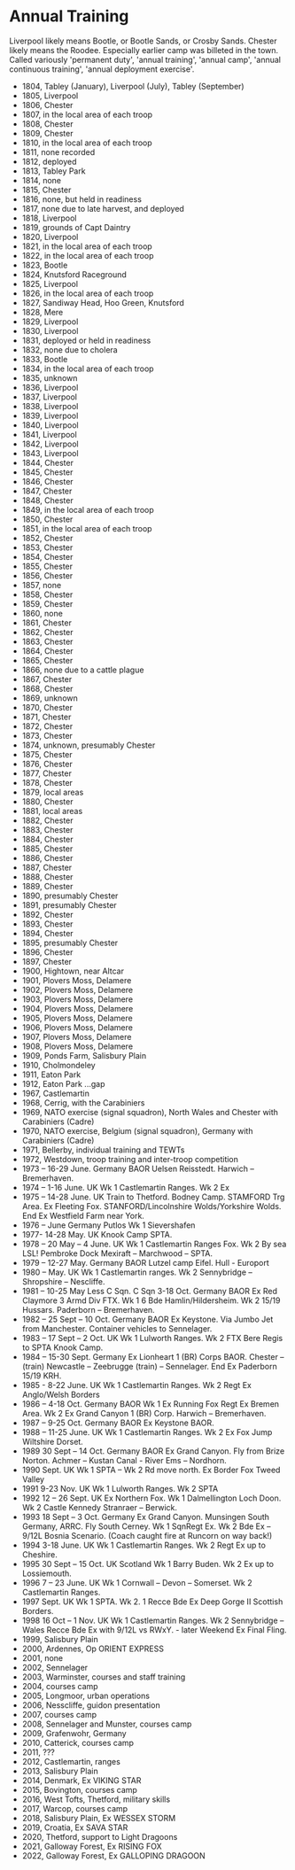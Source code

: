 # Annual Training

Liverpool likely means Bootle, or Bootle Sands, or Crosby Sands. Chester likely means the Roodee. Especially earlier camp was billeted in the town. Called variously 'permanent duty', 'annual training', 'annual camp', 'annual continuous training', 'annual deployment exercise'.

* 1804, Tabley (January), Liverpool (July), Tabley (September)
* 1805, Liverpool
* 1806, Chester
* 1807, in the local area of each troop
* 1808, Chester
* 1809, Chester
* 1810, in the local area of each troop
* 1811, none recorded
* 1812, deployed
* 1813, Tabley Park
* 1814, none
* 1815, Chester
* 1816, none, but held in readiness
* 1817, none due to late harvest, and deployed
* 1818, Liverpool
* 1819, grounds of Capt Daintry
* 1820, Liverpool
* 1821, in the local area of each troop
* 1822, in the local area of each troop
* 1823, Bootle
* 1824, Knutsford Raceground
* 1825, Liverpool
* 1826, in the local area of each troop
* 1827, Sandiway Head, Hoo Green, Knutsford
* 1828, Mere
* 1829, Liverpool
* 1830, Liverpool
* 1831, deployed or held in readiness
* 1832, none due to cholera
* 1833, Bootle
* 1834, in the local area of each troop
* 1835, unknown
* 1836, Liverpool
* 1837, Liverpool
* 1838, Liverpool
* 1839, Liverpool
* 1840, Liverpool
* 1841, Liverpool
* 1842, Liverpool
* 1843, Liverpool
* 1844, Chester
* 1845, Chester
* 1846, Chester
* 1847, Chester
* 1848, Chester
* 1849, in the local area of each troop
* 1850, Chester
* 1851, in the local area of each troop
* 1852, Chester
* 1853, Chester
* 1854, Chester
* 1855, Chester
* 1856, Chester
* 1857, none
* 1858, Chester
* 1859, Chester
* 1860, none
* 1861, Chester
* 1862, Chester
* 1863, Chester
* 1864, Chester
* 1865, Chester
* 1866, none due to a cattle plague
* 1867, Chester
* 1868, Chester
* 1869, unknown
* 1870, Chester
* 1871, Chester
* 1872, Chester
* 1873, Chester
* 1874, unknown, presumably Chester
* 1875, Chester
* 1876, Chester
* 1877, Chester
* 1878, Chester
* 1879, local areas
* 1880, Chester
* 1881, local areas
* 1882, Chester
* 1883, Chester
* 1884, Chester
* 1885, Chester
* 1886, Chester
* 1887, Chester
* 1888, Chester
* 1889, Chester
* 1890, presumably Chester
* 1891, presumably Chester
* 1892, Chester
* 1893, Chester
* 1894, Chester
* 1895, presumably Chester
* 1896, Chester
* 1897, Chester
* 1900, Hightown, near Altcar
* 1901, Plovers Moss, Delamere
* 1902, Plovers Moss, Delamere
* 1903, Plovers Moss, Delamere
* 1904, Plovers Moss, Delamere
* 1905, Plovers Moss, Delamere
* 1906, Plovers Moss, Delamere
* 1907, Plovers Moss, Delamere
* 1908, Plovers Moss, Delamere
* 1909, Ponds Farm, Salisbury Plain
* 1910, Cholmondeley
* 1911, Eaton Park
* 1912, Eaton Park
...gap
* 1967, Castlemartin
* 1968, Cerrig, with the Carabiniers
* 1969, NATO exercise (signal squadron), North Wales and Chester with Carabiniers (Cadre)
* 1970, NATO exercise, Belgium (signal squadron), Germany with Carabiniers (Cadre)
* 1971, Bellerby, individual training and TEWTs
* 1972, Westdown, troop training and inter-troop competition
* 1973 – 16-29 June. Germany BAOR Uelsen Reisstedt. Harwich – Bremerhaven.
* 1974 – 1-16 June. UK Wk 1 Castlemartin Ranges. Wk 2 Ex
* 1975 – 14-28 June. UK Train to Thetford. Bodney Camp. STAMFORD Trg Area. Ex Fleeting Fox. STANFORD/Lincolnshire Wolds/Yorkshire Wolds. End Ex Westfield Farm near York.
* 1976 – June Germany Putlos Wk 1 Sievershafen
* 1977- 14-28 May. UK Knook Camp SPTA.
* 1978 – 20 May – 4 June. UK Wk 1 Castlemartin Ranges Fox. Wk 2 By sea LSL! Pembroke Dock Mexiraft – Marchwood – SPTA.
* 1979 – 12-27 May. Germany BAOR Lutzel camp Eifel. Hull - Europort
* 1980 – May. UK Wk 1 Castlemartin ranges. Wk 2 Sennybridge – Shropshire – Nescliffe.
* 1981 – 10-25 May Less C Sqn. C Sqn 3-18 Oct. Germany BAOR Ex Red Claymore 3 Armd Div FTX. Wk 1 6 Bde Hamlin/Hildersheim. Wk 2 15/19 Hussars. Paderborn – Bremerhaven.
* 1982 – 25 Sept – 10 Oct. Germany BAOR Ex Keystone. Via Jumbo Jet from Manchester. Container vehicles to Sennelager.
* 1983 – 17 Sept – 2 Oct. UK Wk 1 Lulworth Ranges. Wk 2 FTX Bere Regis to SPTA Knook Camp.
* 1984 – 15-30 Sept. Germany Ex Lionheart 1 (BR) Corps BAOR. Chester – (train) Newcastle – Zeebrugge (train) – Sennelager. End Ex Paderborn 15/19 KRH.
* 1985 - 8-22 June. UK Wk 1 Castlemartin Ranges. Wk 2 Regt Ex Anglo/Welsh Borders
* 1986 – 4-18 Oct. Germany BAOR Wk 1 Ex Running Fox Regt Ex Bremen Area. Wk 2 Ex Grand Canyon 1 (BR) Corp. Harwich – Bremerhaven.
* 1987 – 9-25 Oct. Germany BAOR Ex Keystone BAOR.
* 1988 – 11-25 June. UK Wk 1 Castlemartin Ranges. Wk 2 Ex Fox Jump Wiltshire Dorset.
* 1989 30 Sept – 14 Oct. Germany BAOR Ex Grand Canyon. Fly from Brize Norton. Achmer – Kustan Canal - River Ems – Nordhorn.
* 1990 Sept. UK Wk 1 SPTA – Wk 2 Rd move north. Ex Border Fox Tweed Valley
* 1991 9-23 Nov. UK Wk 1 Lulworth Ranges. Wk 2 SPTA
* 1992 12 – 26 Sept. UK Ex Northern Fox. Wk 1 Dalmellington Loch Doon. Wk 2 Castle Kennedy Stranraer – Berwick.
* 1993 18 Sept – 3 Oct. Germany Ex Grand Canyon. Munsingen South Germany, ARRC. Fly South Cerney. Wk 1 SqnRegt Ex. Wk 2 Bde Ex – 9/12L Bosnia Scenario. (Coach caught fire at Runcorn on way back!)
* 1994 3-18 June. UK Wk 1 Castlemartin Ranges. Wk 2 Regt Ex up to Cheshire.
* 1995 30 Sept – 15 Oct. UK Scotland Wk 1 Barry Buden. Wk 2 Ex up to Lossiemouth.
* 1996 7 – 23 June. UK Wk 1 Cornwall – Devon – Somerset. Wk 2 Castlemartin Ranges.
* 1997 Sept. UK Wk 1 SPTA. Wk 2. 1 Recce Bde Ex Deep Gorge II Scottish Borders.
* 1998 16 Oct – 1 Nov. UK Wk 1 Castlemartin Ranges. Wk 2 Sennybridge – Wales Recce Bde Ex with 9/12L vs RWxY. - later Weekend Ex Final Fling.
* 1999, Salisbury Plain
* 2000, Ardennes, Op ORIENT EXPRESS
* 2001, none
* 2002, Sennelager
* 2003, Warminster, courses and staff training
* 2004, courses camp
* 2005, Longmoor, urban operations
* 2006, Nesscliffe, guidon presentation
* 2007, courses camp
* 2008, Sennelager and Munster, courses camp
* 2009, Grafenwohr, Germany
* 2010, Catterick, courses camp
* 2011, ???
* 2012, Castlemartin, ranges
* 2013, Salisbury Plain
* 2014, Denmark, Ex VIKING STAR
* 2015, Bovington, courses camp
* 2016, West Tofts, Thetford, military skills
* 2017, Warcop, courses camp
* 2018, Salisbury Plain, Ex WESSEX STORM
* 2019, Croatia, Ex SAVA STAR
* 2020, Thetford, support to Light Dragoons
* 2021, Galloway Forest, Ex RISING FOX
* 2022, Galloway Forest, Ex GALLOPING DRAGOON
